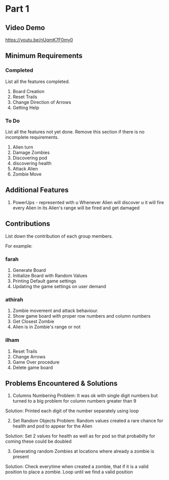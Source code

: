 # Part 1

## Video Demo

https://youtu.be/nUqmK7F0my0

## Minimum Requirements

### Completed

List all the features completed.

1. Board Creation
2. Reset Trails
3. Change Direction of Arrows
4. Getting Help

### To Do

List all the features not yet done. Remove this section if there is no incomplete requirements.

1. Alien turn
2. Damage Zombies
3. Discovering pod
4. discovering health
5. Attack Alien
6. Zombie Move

## Additional Features

1. PowerUps - represented with u
Whenever Alien will discover u it will fire every Alien in its Alien's range will be fired and get damaged

## Contributions

List down the contribution of each group members.

For example:

### farah

1. Generate Board
2. Initialize Board with Random Values
3. Printing Default game settings
4. Updating the game settings on user demand

### athirah

1. Zombie movement and attack behaviour.
2. Show game board with proper row numbers and column numbers
3. Get Closest Zombie
4. Alien is in Zombie's range or not

### ilham

1. Reset Trails
2. Change Arrows
3. Game Over procedure
4. Delete game board

## Problems Encountered & Solutions

1. Columns Numbering Problem:
It was ok with single digit numbers but turned to a big problem for column numbers greater than 9

Solution:
Printed each digit of the number separately using loop

2. Set Random Objects Problem:
Random values created a rare chance for health and pod to appear for the Alien

Solution:
Set 2 values for health as well as for pod so that probabilty for coming these could be doubled

3. Generating random Zombies at locations where already a zombie is present

Solution:
Check everytime when created a zombie, that if it is a valid position to place a zombie. Loop until we find a valid position
